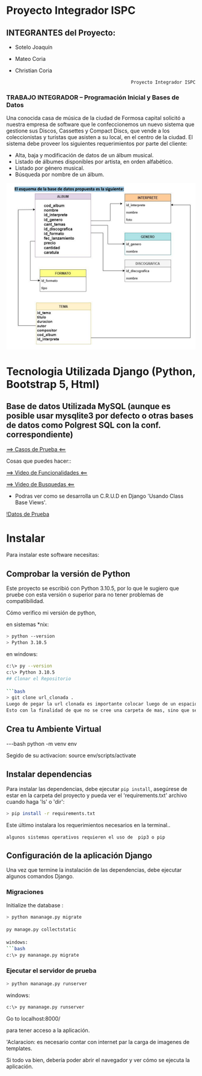 # Proyecto Integrador ISPC
## INTEGRANTES del Proyecto: 
- Sotelo Joaquín
- Mateo Coria
- Christian Coria

                                                 Proyecto Integrador ISPC

### TRABAJO INTEGRADOR – Programación Inicial y Bases de Datos

Una conocida casa de música de la ciudad de Formosa capital solicitó a nuestra empresa de
software que le confeccionemos un nuevo sistema que gestione sus Discos, Cassettes y
Compact Discs, que vende a los coleccionistas y turistas que asisten a su local, en el centro
de la ciudad.
El sistema debe proveer los siguientes requerimientos por parte del cliente:
- Alta, baja y modificación de datos de un álbum musical.
- Listado de álbumes disponibles por artista, en orden alfabético.
- Listado por género musical.
- Búsqueda por nombre de un álbum.

![](./esquema-BD.png)

# Tecnologia Utilizada Django (Python, Bootstrap 5, Html)
## Base de datos Utilizada MySQL (aunque es posible usar mysqlite3 por defecto o otras bases de datos como Polgrest SQL con la conf.      correspondiente)

[==> Casos de Prueba <==](https://docs.google.com/spreadsheets/d/1XS3uoYypWx3NZjh3MMgHA_54NBxl6aaDTBgHDIhAgvY/edit?usp=sharing)

Cosas que puedes hacer::

[==> Video de Funcionalidades <==](https://www.loom.com/share/06ffe088ba6f4e33a182fb5ef1b79a85) 

[==> Video de Busquedas <==](https://www.loom.com/share/81f684285de14e0aa58a94b92a5a70eb)


- Podras ver como se desarrolla un C.R.U.D en Django 'Usando Class Base Views'.

[!Datos de Prueba](https://docs.google.com/document/d/1Gkf8ZHBYjUw1yerKkbCGFeuYdfOyDwW7CUbWpGJ4Wjw/edit?usp=sharing)

# Instalar

Para instalar este software necesitas:

## Comprobar la versión de Python
Este proyecto se escribió con Python 3.10.5, por lo que le sugiero que pruebe con esta versión o superior para no tener problemas de compatibilidad.

Cómo verifico mi versión de python,

en sistemas *nix: 

```bash
> python --version
> Python 3.10.5
```

en windows:

```bash
c:\> py --version
c:\> Python 3.10.5
## Clonar el Repositorio

```bash
> git clone url_clonada . 
Luego de pegar la url clonada es importante colocar luego de un espacio, un Punto.
Esto con la finalidad de que no se cree una carpeta de mas, sino que se copie El Proyecto dentro de la raiz de la carpeta seleccionada para ese fin.

```
## Crea tu Ambiente Virtual
---bash
python -m venv env

Segido de su activacion:
source env/scripts/activate

## Instalar dependencias
Para instalar las dependencias, debe ejecutar `pip install`, asegúrese de estar en la carpeta del proyecto y pueda ver el 'requirements.txt' archivo cuando haga 'ls' o 'dir':

```bash
> pip install -r requirements.txt
```
Este último instalara los requerimientos necesarios en la terminal..

`algunos sistemas operativos requieren el uso de  pip3 o pip `

## Configuración de la aplicación Django

Una vez que termine la instalación de las dependencias, debe ejecutar algunos comandos Django.

### Migraciones

Initialize the database
:
```bash
> python mananage.py migrate

py manage.py collectstatic

windows:
```bash
c:\> py mananage.py migrate
```

### Ejecutar el servidor de prueba

```bash
> python mananage.py runserver
```
windows:
```bash
c:\> py mananage.py runserver
```
Go to localhost:8000/

para tener acceso a la aplicación.

'Aclaracion: es necesario contar con internet par la carga de imagenes de templates.

Si todo va bien, debería poder abrir el navegador y ver cómo se ejecuta la aplicación.


